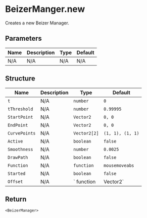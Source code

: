 # BeizerManger.new
Creates a new Beizer Manager.

## Parameters
| Name | Description | Type | Default |
| ---- | ----------- | ---- | ------- |
| N/A  | N/A         | N/A  | N/A     |

## Structure
| Name          | Description | Type                           | Default          |
| ------------- | ----------- | ------------------------------ | ---------------- |
| `t`           | N/A         | `number`                       | `0`              |
| `tThreshold`  | N/A         | `number`                       | `0.99995`        |
| `StartPoint`  | N/A         | `Vector2`                      | `0, 0`           |
| `EndPoint`    | N/A         | `Vector2`                      | `0, 0`           |
| `CurvePoints` | N/A         | `Vector2[2]`                   | `(1, 1), (1, 1)` |
| `Active`      | N/A         | `boolean`                      | `false`          |
| `Smoothness`  | N/A         | `number`                       | `0.0025`         |
| `DrawPath`    | N/A         | `boolean`                      | `false`          |
| `Function`    | N/A         | `function`                     | `mousemoveabs`   |
| `Started`     | N/A         | `boolean`                      | `false`          |
| `Offset`      | N/A         | `<Vector2> function | Vector2` | `0, 0`           |

## Return
`<BeizerManager>`